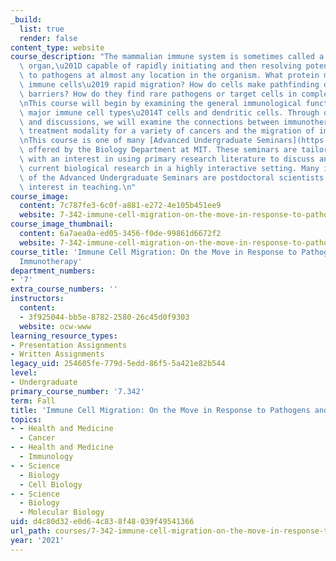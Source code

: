 ```yaml
---
_build:
  list: true
  render: false
content_type: website
course_description: "The mammalian immune system is sometimes called a \u201Cliquid\
  \ organ,\u201D capable of rapidly initiating and then resolving potent responses\
  \ to pathogens at almost any location in the organism. What protein machinery drives\
  \ immune cells\u2019 rapid migration? How do cells make pathfinding decisions around\
  \ barriers? How do they find rare pathogens or target cells in complex environments?\n\
  \nThis course will begin by examining the general immunological functions of two\
  \ major immune cell types\u2014T cells and dendritic cells. Through our readings\
  \ and discussions, we will examine the connections between immunotherapy as an emerging\
  \ treatment modality for a variety of cancers and the migration of immune cells.\n\
  \nThis course is one of many [Advanced Undergraduate Seminars](https://biology.mit.edu/undergraduate/current-students/subject-offerings/advanced-undergraduate-seminars/)\
  \ offered by the Biology Department at MIT. These seminars are tailored for students\
  \ with an interest in using primary research literature to discuss and learn about\
  \ current biological research in a highly interactive setting. Many instructors\
  \ of the Advanced Undergraduate Seminars are postdoctoral scientists with a strong\
  \ interest in teaching.\n"
course_image:
  content: 7c787fe3-6c0f-a881-e272-4e105b451ee9
  website: 7-342-immune-cell-migration-on-the-move-in-response-to-pathogens-and-cancer-immunotherapy-fall-2021
course_image_thumbnail:
  content: 6a7aea0a-ed05-3456-f0de-99861d6672f2
  website: 7-342-immune-cell-migration-on-the-move-in-response-to-pathogens-and-cancer-immunotherapy-fall-2021
course_title: 'Immune Cell Migration: On the Move in Response to Pathogens and Cancer
  Immunotherapy'
department_numbers:
- '7'
extra_course_numbers: ''
instructors:
  content:
  - 3f925044-bb5e-8782-2580-26c45d0f9303
  website: ocw-www
learning_resource_types:
- Presentation Assignments
- Written Assignments
legacy_uid: 254605fe-779d-5edd-86f5-5a421e82b544
level:
- Undergraduate
primary_course_number: '7.342'
term: Fall
title: 'Immune Cell Migration: On the Move in Response to Pathogens and Cancer Immunotherapy'
topics:
- - Health and Medicine
  - Cancer
- - Health and Medicine
  - Immunology
- - Science
  - Biology
  - Cell Biology
- - Science
  - Biology
  - Molecular Biology
uid: d4c80d32-e0d6-4c83-8f48-039f49541366
url_path: courses/7-342-immune-cell-migration-on-the-move-in-response-to-pathogens-and-cancer-immunotherapy-fall-2021
year: '2021'
---
```

